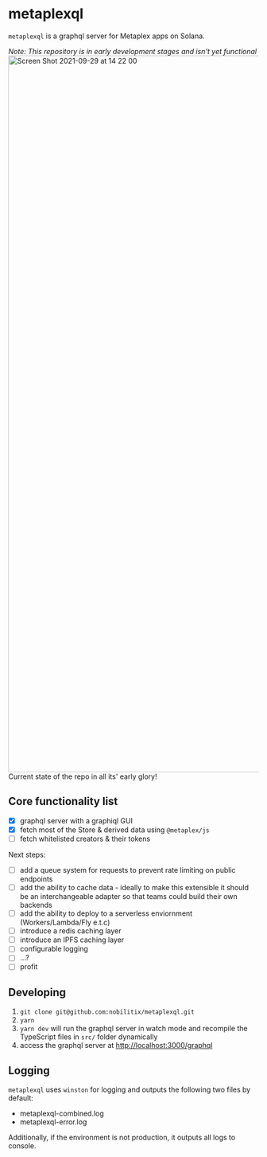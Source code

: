 # metaplexql

`metaplexql` is a graphql server for Metaplex apps on Solana.

*Note: This repository is in early development stages and isn't yet functional*
<img width="1440" alt="Screen Shot 2021-09-29 at 14 22 00" src="https://user-images.githubusercontent.com/1970424/135465319-60cce179-e1b1-480a-8e09-42c88cd2c9bc.png">
Current state of the repo in all its' early glory!

## Core functionality list
- [x] graphql server with a graphiql GUI
- [x] fetch most of the Store & derived data using `@metaplex/js`
- [ ] fetch whitelisted creators & their tokens

Next steps:
- [ ] add a queue system for requests to prevent rate limiting on public endpoints
- [ ] add the ability to cache data - ideally to make this extensible it should be an interchangeable adapter so that teams could build their own backends
- [ ] add the ability to deploy to a serverless enviornment (Workers/Lambda/Fly e.t.c)
- [ ] introduce a redis caching layer
- [ ] introduce an IPFS caching layer
- [ ] configurable logging
- [ ] ...?
- [ ] profit

## Developing
1. `git clone git@github.com:nobilitix/metaplexql.git`
2. `yarn`
3. `yarn dev` will run the graphql server in watch mode and recompile the TypeScript files in `src/` folder dynamically
4. access the graphql server at [http://localhost:3000/graphql](http://localhost:3000/graphql)

## Logging
`metaplexql` uses `winston` for logging and outputs the following two files by default:
- metaplexql-combined.log
- metaplexql-error.log

Additionally, if the environment is not production, it outputs all logs to console.
